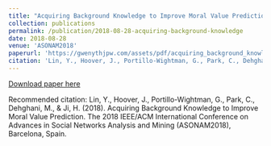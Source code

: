 ```yaml
---
title: "Acquiring Background Knowledge to Improve Moral Value Prediction"
collection: publications
permalink: /publication/2018-08-28-acquiring-background-knowledge
date: 2018-08-28
venue: 'ASONAM2018'
paperurl: 'https://gwenythjpw.com/assets/pdf/acquiring_background_knowledge_to_improve_moral_value_prediction.pdf'
citation: 'Lin, Y., Hoover, J., Portillo-Wightman, G., Park, C., Dehghani, M., &amp; Ji, H. (2018). Acquiring Background Knowledge to Improve Moral Value Prediction. The 2018 IEEE/ACM International Conference on Advances in Social Networks Analysis and Mining (ASONAM2018), Barcelona, Spain.'
---
```


<a href='https://gwenythjpw.com/assets/pdf/acquiring_background_knowledge_to_improve_moral_value_prediction.pdf'>Download paper here</a>

Recommended citation: Lin, Y., Hoover, J., Portillo-Wightman, G., Park, C., Dehghani, M., & Ji, H. (2018). Acquiring Background Knowledge to Improve Moral Value Prediction. The 2018 IEEE/ACM International Conference on Advances in Social Networks Analysis and Mining (ASONAM2018), Barcelona, Spain.